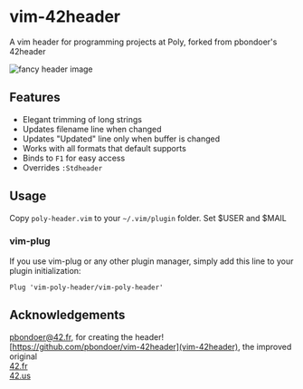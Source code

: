 # vim-42header
A vim header for programming projects at Poly, forked from pbondoer's 42header

![fancy header image](https://imgur.com/lToMWk0.png)

## Features
* Elegant trimming of long strings
* Updates filename line when changed
* Updates "Updated" line only when buffer is changed
* Works with all formats that default supports
* Binds to `F1` for easy access
* Overrides `:Stdheader`

## Usage
Copy `poly-header.vim` to your `~/.vim/plugin` folder. Set $USER and $MAIL

### vim-plug
If you use vim-plug or any other plugin manager, simply add this line to your
plugin initialization:

```vim
Plug 'vim-poly-header/vim-poly-header'
```

## Acknowledgements
[pbondoer@42.fr](pbondoer@42.fr), for creating the header! <br />
[https://github.com/pbondoer/vim-42header](vim-42header), the improved  original <br />
[42.fr](https://www.42.fr) <br />
[42.us](https://www.42.us.org/) <br />
